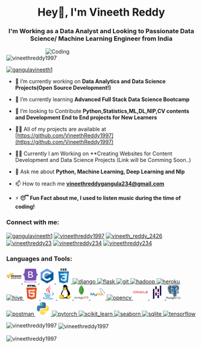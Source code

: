 <h1 align="center">Hey👋, I'm Vineeth Reddy</h1>
<h3 align="center">I'm Working as a Data Analyst and  Looking to Passionate  Data Science/ Machine Learning Engineer  from India</h3>
<img align="right" alt="Coding" width="400" src="https://images.prismic.io/smarttask/398a3853-3b15-4dd7-937e-b883f9970e5f_productivity+improvement+techniques.gif?auto=compress,format">

<p align="left"> <img src="https://komarev.com/ghpvc/?username=vineethreddy1997&label=Profile%20views&color=0e75b6&style=flat" alt="vineethreddy1997" /> </p>

<p align="left"> <a href="https://twitter.com/gangulavineeth1" target="blank"><img src="https://img.shields.io/twitter/follow/gangulavineeth1?logo=twitter&style=for-the-badge" alt="gangulavineeth1" /></a> </p>

- 🔭 I’m currently working on **Data Analytics and Data Science Projects(Open Source Development!)**

- 🌱 I’m currently learning **Advanced Full Stack Data Science Bootcamp**

- 🤝 I’m looking to Contribute **Python,Statistics,ML,DL,NlP,CV contents and Development End to End projects for New Learners**

- 👨‍💻 All of my projects are available at [https://github.com/VineethReddy1997](https://github.com/VineethReddy1997)

- 👨‍💻 Currently I am Working on **Creating Websites for Content Development and Data Science Projects (Link will be Comming Soon..)

- 💬 Ask me about **Python, Machine Learning, Deep Learning and Nlp**

- 📫 How to reach me **vineethreddygangula234@gmail.com**

- ⚡  **😴 Fun Fact about me, I used to listen music during the time of coding!**

<h3 align="left">Connect with me:</h3>
<p align="left">
<a href="https://twitter.com/gangulavineeth1" target="blank"><img align="center" src="https://raw.githubusercontent.com/rahuldkjain/github-profile-readme-generator/master/src/images/icons/Social/twitter.svg" alt="gangulavineeth1" height="30" width="40" /></a>
<a href="https://linkedin.com/in/vineethreddy1997" target="blank"><img align="center" src="https://raw.githubusercontent.com/rahuldkjain/github-profile-readme-generator/master/src/images/icons/Social/linked-in-alt.svg" alt="vineethreddy1997" height="30" width="40" /></a>
<a href="https://instagram.com/vineeth_reddy_2426" target="blank"><img align="center" src="https://raw.githubusercontent.com/rahuldkjain/github-profile-readme-generator/master/src/images/icons/Social/instagram.svg" alt="vineeth_reddy_2426" height="30" width="40" /></a>
<a href="https://www.codechef.com/users/vineethreddy23" target="blank"><img align="center" src="https://cdn.jsdelivr.net/npm/simple-icons@3.1.0/icons/codechef.svg" alt="vineethreddy23" height="30" width="40" /></a>
<a href="https://www.hackerrank.com/vineethreddy234" target="blank"><img align="center" src="https://raw.githubusercontent.com/rahuldkjain/github-profile-readme-generator/master/src/images/icons/Social/hackerrank.svg" alt="vineethreddy234" height="30" width="40" /></a>
<a href="https://www.leetcode.com/vineethreddy234" target="blank"><img align="center" src="https://raw.githubusercontent.com/rahuldkjain/github-profile-readme-generator/master/src/images/icons/Social/leet-code.svg" alt="vineethreddy234" height="30" width="40" /></a>
</p>

<h3 align="left">Languages and Tools:</h3>
<p align="left"> <a href="https://aws.amazon.com" target="_blank" rel="noreferrer"> <img src="https://raw.githubusercontent.com/devicons/devicon/master/icons/amazonwebservices/amazonwebservices-original-wordmark.svg" alt="aws" width="40" height="40"/> </a> <a href="https://getbootstrap.com" target="_blank" rel="noreferrer"> <img src="https://raw.githubusercontent.com/devicons/devicon/master/icons/bootstrap/bootstrap-plain-wordmark.svg" alt="bootstrap" width="40" height="40"/> </a> <a href="https://www.cprogramming.com/" target="_blank" rel="noreferrer"> <img src="https://raw.githubusercontent.com/devicons/devicon/master/icons/c/c-original.svg" alt="c" width="40" height="40"/> </a> <a href="https://www.w3schools.com/css/" target="_blank" rel="noreferrer"> <img src="https://raw.githubusercontent.com/devicons/devicon/master/icons/css3/css3-original-wordmark.svg" alt="css3" width="40" height="40"/> </a> <a href="https://www.djangoproject.com/" target="_blank" rel="noreferrer"> <img src="https://cdn.worldvectorlogo.com/logos/django.svg" alt="django" width="40" height="40"/> </a> <a href="https://flask.palletsprojects.com/" target="_blank" rel="noreferrer"> <img src="https://www.vectorlogo.zone/logos/pocoo_flask/pocoo_flask-icon.svg" alt="flask" width="40" height="40"/> </a> <a href="https://git-scm.com/" target="_blank" rel="noreferrer"> <img src="https://www.vectorlogo.zone/logos/git-scm/git-scm-icon.svg" alt="git" width="40" height="40"/> </a> <a href="https://hadoop.apache.org/" target="_blank" rel="noreferrer"> <img src="https://www.vectorlogo.zone/logos/apache_hadoop/apache_hadoop-icon.svg" alt="hadoop" width="40" height="40"/> </a> <a href="https://heroku.com" target="_blank" rel="noreferrer"> <img src="https://www.vectorlogo.zone/logos/heroku/heroku-icon.svg" alt="heroku" width="40" height="40"/> </a> <a href="https://hive.apache.org/" target="_blank" rel="noreferrer"> <img src="https://www.vectorlogo.zone/logos/apache_hive/apache_hive-icon.svg" alt="hive" width="40" height="40"/> </a> <a href="https://www.w3.org/html/" target="_blank" rel="noreferrer"> <img src="https://raw.githubusercontent.com/devicons/devicon/master/icons/html5/html5-original-wordmark.svg" alt="html5" width="40" height="40"/> </a> <a href="https://www.java.com" target="_blank" rel="noreferrer"> <img src="https://raw.githubusercontent.com/devicons/devicon/master/icons/java/java-original.svg" alt="java" width="40" height="40"/> </a> <a href="https://www.linux.org/" target="_blank" rel="noreferrer"> <img src="https://raw.githubusercontent.com/devicons/devicon/master/icons/linux/linux-original.svg" alt="linux" width="40" height="40"/> </a> <a href="https://www.mongodb.com/" target="_blank" rel="noreferrer"> <img src="https://raw.githubusercontent.com/devicons/devicon/master/icons/mongodb/mongodb-original-wordmark.svg" alt="mongodb" width="40" height="40"/> </a> <a href="https://www.mysql.com/" target="_blank" rel="noreferrer"> <img src="https://raw.githubusercontent.com/devicons/devicon/master/icons/mysql/mysql-original-wordmark.svg" alt="mysql" width="40" height="40"/> </a> <a href="https://opencv.org/" target="_blank" rel="noreferrer"> <img src="https://www.vectorlogo.zone/logos/opencv/opencv-icon.svg" alt="opencv" width="40" height="40"/> </a> <a href="https://www.oracle.com/" target="_blank" rel="noreferrer"> <img src="https://raw.githubusercontent.com/devicons/devicon/master/icons/oracle/oracle-original.svg" alt="oracle" width="40" height="40"/> </a> <a href="https://pandas.pydata.org/" target="_blank" rel="noreferrer"> <img src="https://raw.githubusercontent.com/devicons/devicon/2ae2a900d2f041da66e950e4d48052658d850630/icons/pandas/pandas-original.svg" alt="pandas" width="40" height="40"/> </a> <a href="https://www.postgresql.org" target="_blank" rel="noreferrer"> <img src="https://raw.githubusercontent.com/devicons/devicon/master/icons/postgresql/postgresql-original-wordmark.svg" alt="postgresql" width="40" height="40"/> </a> <a href="https://postman.com" target="_blank" rel="noreferrer"> <img src="https://www.vectorlogo.zone/logos/getpostman/getpostman-icon.svg" alt="postman" width="40" height="40"/> </a> <a href="https://www.python.org" target="_blank" rel="noreferrer"> <img src="https://raw.githubusercontent.com/devicons/devicon/master/icons/python/python-original.svg" alt="python" width="40" height="40"/> </a> <a href="https://pytorch.org/" target="_blank" rel="noreferrer"> <img src="https://www.vectorlogo.zone/logos/pytorch/pytorch-icon.svg" alt="pytorch" width="40" height="40"/> </a> <a href="https://scikit-learn.org/" target="_blank" rel="noreferrer"> <img src="https://upload.wikimedia.org/wikipedia/commons/0/05/Scikit_learn_logo_small.svg" alt="scikit_learn" width="40" height="40"/> </a> <a href="https://seaborn.pydata.org/" target="_blank" rel="noreferrer"> <img src="https://seaborn.pydata.org/_images/logo-mark-lightbg.svg" alt="seaborn" width="40" height="40"/> </a> <a href="https://www.sqlite.org/" target="_blank" rel="noreferrer"> <img src="https://www.vectorlogo.zone/logos/sqlite/sqlite-icon.svg" alt="sqlite" width="40" height="40"/> </a> <a href="https://www.tensorflow.org" target="_blank" rel="noreferrer"> <img src="https://www.vectorlogo.zone/logos/tensorflow/tensorflow-icon.svg" alt="tensorflow" width="40" height="40"/> </a> </p>

<p><img align="left" src="https://github-readme-stats.vercel.app/api/top-langs?username=vineethreddy1997&show_icons=true&locale=en&layout=compact" alt="vineethreddy1997" /></p>

<p>&nbsp;<img align="center" src="https://github-readme-stats.vercel.app/api?username=vineethreddy1997&show_icons=true&locale=en" alt="vineethreddy1997" /></p>

<p><img align="center" src="https://github-readme-streak-stats.herokuapp.com/?user=vineethreddy1997&" alt="vineethreddy1997" /></p>
